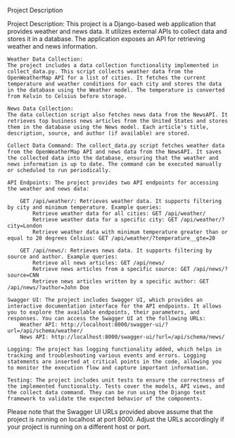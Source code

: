 Project Description

Project Description:
This project is a Django-based web application that provides weather and news data. It utilizes external APIs to collect data and stores it in a database. The application exposes an API for retrieving weather and news information.

    Weather Data Collection:
    The project includes a data collection functionality implemented in collect_data.py. This script collects weather data from the OpenWeatherMap API for a list of cities. It fetches the current temperature and weather conditions for each city and stores the data in the database using the Weather model. The temperature is converted from Kelvin to Celsius before storage.

    News Data Collection:
    The data collection script also fetches news data from the NewsAPI. It retrieves top business news articles from the United States and stores them in the database using the News model. Each article's title, description, source, and author (if available) are stored.

    Collect Data Command: The collect_data.py script fetches weather data from the OpenWeatherMap API and news data from the NewsAPI. It saves the collected data into the database, ensuring that the weather and news information is up to date. The command can be executed manually or scheduled to run periodically.

    API Endpoints: The project provides two API endpoints for accessing the weather and news data:

        GET /api/weather/: Retrieves weather data. It supports filtering by city and minimum temperature. Example queries:
            Retrieve weather data for all cities: GET /api/weather/
            Retrieve weather data for a specific city: GET /api/weather/?city=London
            Retrieve weather data with minimum temperature greater than or equal to 20 degrees Celsius: GET /api/weather/?temperature__gte=20

        GET /api/news/: Retrieves news data. It supports filtering by source and author. Example queries:
            Retrieve all news articles: GET /api/news/
            Retrieve news articles from a specific source: GET /api/news/?source=CNN
            Retrieve news articles written by a specific author: GET /api/news/?author=John Doe

    Swagger UI: The project includes Swagger UI, which provides an interactive documentation interface for the API endpoints. It allows you to explore the available endpoints, their parameters, and responses. You can access the Swagger UI at the following URLs:
        Weather API: http://localhost:8000/swagger-ui/?url=/api/schema/weather/
        News API: http://localhost:8000/swagger-ui/?url=/api/schema/news/

    Logging: The project has logging functionality added, which helps in tracking and troubleshooting various events and errors. Logging statements are inserted at critical points in the code, allowing you to monitor the execution flow and capture important information.

    Testing: The project includes unit tests to ensure the correctness of the implemented functionality. Tests cover the models, API views, and the collect data command. They can be run using the Django test framework to validate the expected behavior of the components.

Please note that the Swagger UI URLs provided above assume that the project is running on localhost at port 8000. Adjust the URLs accordingly if your project is running on a different host or port.
